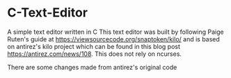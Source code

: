 # C-Text-Editor
A simple text editor written in C
This text editor was built by following Paige Ruten's guide at https://viewsourcecode.org/snaptoken/kilo/ and is based on antirez's kilo project which can be found in this blog post https://antirez.com/news/108. This does not rely on ncurses.

There are some changes made from antirez's original code